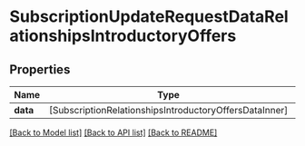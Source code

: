 # SubscriptionUpdateRequestDataRelationshipsIntroductoryOffers

## Properties
Name | Type | Description | Notes
------------ | ------------- | ------------- | -------------
**data** | [SubscriptionRelationshipsIntroductoryOffersDataInner] |  | [optional] 

[[Back to Model list]](../README.md#documentation-for-models) [[Back to API list]](../README.md#documentation-for-api-endpoints) [[Back to README]](../README.md)


